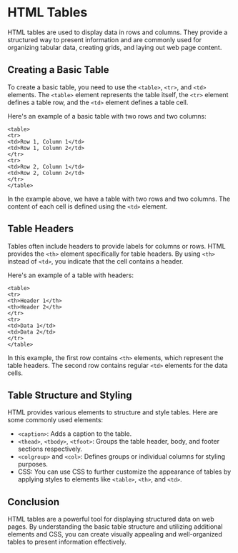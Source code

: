 
# HTML Tables

HTML tables are used to display data in rows and columns. They provide a structured way to present information and are commonly used for organizing tabular data, creating grids, and laying out web page content.

## Creating a Basic Table

To create a basic table, you need to use the `<table>`, `<tr>`, and `<td>` elements. The `<table>` element represents the table itself, the `<tr>` element defines a table row, and the `<td>` element defines a table cell.

Here's an example of a basic table with two rows and two columns:

```
<table>
<tr>
<td>Row 1, Column 1</td>
<td>Row 1, Column 2</td>
</tr>
<tr>
<td>Row 2, Column 1</td>
<td>Row 2, Column 2</td>
</tr>
</table>
```

In the example above, we have a table with two rows and two columns. The content of each cell is defined using the `<td>` element.

## Table Headers

Tables often include headers to provide labels for columns or rows. HTML provides the `<th>` element specifically for table headers. By using `<th>` instead of `<td>`, you indicate that the cell contains a header.

Here's an example of a table with headers:

```
<table>
<tr>
<th>Header 1</th>
<th>Header 2</th>
</tr>
<tr>
<td>Data 1</td>
<td>Data 2</td>
</tr>
</table>
```

In this example, the first row contains `<th>` elements, which represent the table headers. The second row contains regular `<td>` elements for the data cells.

## Table Structure and Styling

HTML provides various elements to structure and style tables. Here are some commonly used elements:

- `<caption>`: Adds a caption to the table.
- `<thead>`, `<tbody>`, `<tfoot>`: Groups the table header, body, and footer sections respectively.
- `<colgroup>` and `<col>`: Defines groups or individual columns for styling purposes.
- CSS: You can use CSS to further customize the appearance of tables by applying styles to elements like `<table>`, `<th>`, and `<td>`.

## Conclusion

HTML tables are a powerful tool for displaying structured data on web pages. By understanding the basic table structure and utilizing additional elements and CSS, you can create visually appealing and well-organized tables to present information effectively.
